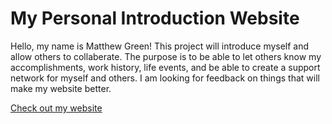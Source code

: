 # My Personal Introduction Website

Hello, my name is Matthew Green! This project will introduce myself and allow others to collaberate. The purpose is to be able to let others know my accomplishments, work history, life events, and be able to create a support network for myself and others. I am looking for feedback on things that will make my website better. 

[Check out my website](https://mateomtverde.github.io/)





